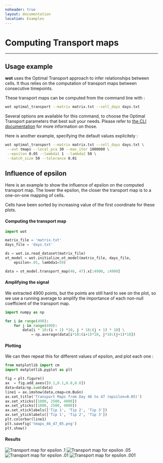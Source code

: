 ```yaml
---
noheader: true
layout: documentation
location: Examples
---
```


# Computing Transport maps
--------------------------

## Usage example ##

**wot** uses the Optimal Transport approach to infer relationships between cells.
It thus relies on the computation of transport maps between consecutive timepoints.

These transport maps can be computed from the command line with :

```sh
wot optimal_transport --matrix matrix.txt --cell_days days.txt
```

Several options are available for this command, to choose the Optimal Transport parameters
that best suit your needs. Please refer to [the CLI documentation]({{site.baseurl}}/cli_documentation#transport-maps)
for more information on those.

Here is another example, specifying the default values explicitely :

```sh
wot optimal_transport --matrix matrix.txt --cell_days days.txt \
 --out tmaps --local_pca 30 --max_iter 1000000 \
 --epsilon 0.05 --lambda1 1 --lambda2 50 \
 --batch_size 50 --tolerance 0.01
```

## Influence of epsilon ##

Here is an example to show the influence of epsilon on the computed
transport map. The lower the epsilon, the closer the transport map is
to a one-on-one mapping of cells.

Cells have been sorted by increasing value of the first coordinate for these plots.

#### Computing the transport map ####

```python
import wot

matrix_file = 'matrix.txt'
days_file = 'days.txt'

ds = wot.io.read_dataset(matrix_file)
ot_model = wot.initialize_ot_model(matrix_file, days_file,
    epsilon=.05, lambda1=50)

data = ot_model.transport_map(46, 47).x[:4900, :4900]
```

#### Amplifying the signal ####

We extracted 4900 points, but the points are still hard to see on the plot,
so we use a running average to amplify the importance of each non-null
coefficient of the transport map.

```python
import numpy as np

for i in range(490):
    for j in range(490):
        data[i * 10:(i + 1) *10, j * 10:(j + 1) * 10] \
            = np.average(data[i*10:(i+1)*10, j*10:(j+1)*10])
```

#### Plotting ####

We can then repeat this for different values of epsilon, and plot each one :

```python
from matplotlib import cm
import matplotlib.pyplot as plt

fig = plt.figure()
ax  = fig.add_axes([0.1,0.1,0.8,0.8])
data=data/np.sum(data)
line1 = ax.imshow(data,cmap=cm.BuGn)
ax.set_title('Transport Maps from Day 46 to 47 (epsilon=0.05)')
ax.set_xticks([1000, 2500, 4000])
ax.set_yticks([1000, 2500, 4000])
ax.set_xticklabels(['Tip 1', 'Tip 2', 'Tip 3'])
ax.set_yticklabels(['Tip 1', 'Tip 2', 'Tip 3'])
plt.colorbar(line1)
plt.savefig('tmaps_46_47_05.png')
plt.show()
```

#### Results  ####

![Transport map for epsilon .1  ]({{site.baseurl}}/images/tmaps_46_47_1.png)
![Transport map for epsilon .05 ]({{site.baseurl}}/images/tmaps_46_47_05.png)
![Transport map for epsilon .01 ]({{site.baseurl}}/images/tmaps_46_47_01.png)
![Transport map for epsilon .001]({{site.baseurl}}/images/tmaps_46_47_001.png)
